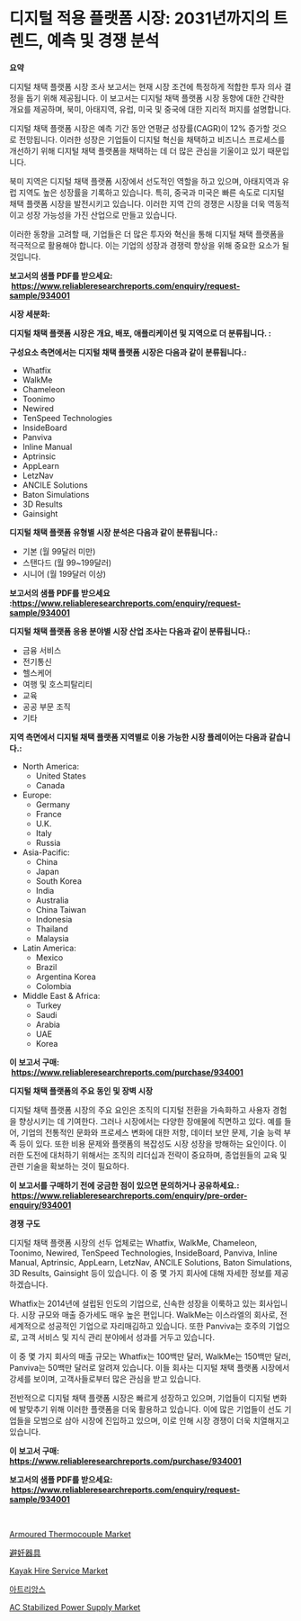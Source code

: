 <p><h1>디지털 적용 플랫폼 시장: 2031년까지의 트렌드, 예측 및 경쟁 분석</h1></p><p><strong>요약</strong></p>
<p><p>디지털 채택 플랫폼 시장 조사 보고서는 현재 시장 조건에 특정하게 적합한 투자 의사 결정을 돕기 위해 제공됩니다. 이 보고서는 디지털 채택 플랫폼 시장 동향에 대한 간략한 개요를 제공하며, 북미, 아태지역, 유럽, 미국 및 중국에 대한 지리적 퍼지를 설명합니다. </p><p>디지털 채택 플랫폼 시장은 예측 기간 동안 연평균 성장률(CAGR)이 12% 증가할 것으로 전망됩니다. 이러한 성장은 기업들이 디지털 혁신을 채택하고 비즈니스 프로세스를 개선하기 위해 디지털 채택 플랫폼을 채택하는 데 더 많은 관심을 기울이고 있기 때문입니다.</p><p>북미 지역은 디지털 채택 플랫폼 시장에서 선도적인 역할을 하고 있으며, 아태지역과 유럽 지역도 높은 성장률을 기록하고 있습니다. 특히, 중국과 미국은 빠른 속도로 디지털 채택 플랫폼 시장을 발전시키고 있습니다. 이러한 지역 간의 경쟁은 시장을 더욱 역동적이고 성장 가능성을 가진 산업으로 만들고 있습니다.</p><p>이러한 동향을 고려할 때, 기업들은 더 많은 투자와 혁신을 통해 디지털 채택 플랫폼을 적극적으로 활용해야 합니다. 이는 기업의 성장과 경쟁력 향상을 위해 중요한 요소가 될 것입니다.</p></p>
<p><strong>보고서의 샘플 PDF를 받으세요: &nbsp;<a href="https://www.reliableresearchreports.com/enquiry/request-sample/934001">https://www.reliableresearchreports.com/enquiry/request-sample/934001</a></strong></p>
<p><strong>시장 세분화:</strong></p>
<p><strong> 디지털 채택 플랫폼 시장은 개요, 배포, 애플리케이션 및 지역으로 더 분류됩니다. :</strong></p>
<p><strong>구성요소 측면에서는 디지털 채택 플랫폼 시장은 다음과 같이 분류됩니다.:</strong></p>
<p><ul><li>Whatfix</li><li>WalkMe</li><li>Chameleon</li><li>Toonimo</li><li>Newired</li><li>TenSpeed Technologies</li><li>InsideBoard</li><li>Panviva</li><li>Inline Manual</li><li>Aptrinsic</li><li>AppLearn</li><li>LetzNav</li><li>ANCILE Solutions</li><li>Baton Simulations</li><li>3D Results</li><li>Gainsight</li></ul></p>
<p><strong> 디지털 채택 플랫폼 유형별 시장 분석은 다음과 같이 분류됩니다.:</strong></p>
<p><ul><li>기본 (월 99달러 미만)</li><li>스탠다드 (월 99~199달러)</li><li>시니어 (월 199달러 이상)</li></ul></p>
<p><strong>보고서의 샘플 PDF를 받으세요 :<a href="https://www.reliableresearchreports.com/enquiry/request-sample/934001">https://www.reliableresearchreports.com/enquiry/request-sample/934001</a></strong></p>
<p><strong> 디지털 채택 플랫폼 응용 분야별 시장 산업 조사는 다음과 같이 분류됩니다.:</strong></p>
<p><ul><li>금융 서비스</li><li>전기통신</li><li>헬스케어</li><li>여행 및 호스피탈리티</li><li>교육</li><li>공공 부문 조직</li><li>기타</li></ul></p>
<p><strong>지역 측면에서 디지털 채택 플랫폼 지역별로 이용 가능한 시장 플레이어는 다음과 같습니다.:</strong></p>
<p><ul>
    <li>
        North America:
        <ul>
            <li>United States</li>
            <li>Canada</li>
        </ul>
    </li>
    <li>
        Europe:
        <ul>
            <li>Germany</li>
            <li>France</li>
            <li>U.K.</li>
            <li>Italy</li>
            <li>Russia</li>
        </ul>
    </li>
    <li>
        Asia-Pacific:
        <ul>
            <li>China</li>
            <li>Japan</li>
            <li>South Korea</li>
            <li>India</li>
            <li>Australia</li>
            <li>China Taiwan</li>
            <li>Indonesia</li>
            <li>Thailand</li>
            <li>Malaysia</li>
        </ul>
    </li>
    <li>
        Latin America:
        <ul>
            <li>Mexico</li>
            <li>Brazil</li>
            <li>Argentina Korea</li>
            <li>Colombia</li>
        </ul>
    </li>
    <li>
        Middle East & Africa:
        <ul>
            <li>Turkey</li>
            <li>Saudi</li>
            <li>Arabia</li>
            <li>UAE</li>
            <li>Korea</li>
        </ul>
    </li>
    </ul></p>
<p><strong>이 보고서 구매: &nbsp;<a href="https://www.reliableresearchreports.com/purchase/934001">https://www.reliableresearchreports.com/purchase/934001</a></strong></p>
<p><strong>디지털 채택 플랫폼의 주요 동인 및 장벽 시장</strong></p>
<p><p>디지털 채택 플랫폼 시장의 주요 요인은 조직의 디지털 전환을 가속화하고 사용자 경험을 향상시키는 데 기여한다. 그러나 시장에서는 다양한 장애물에 직면하고 있다. 예를 들어, 기업의 전통적인 문화와 프로세스 변화에 대한 저항, 데이터 보안 문제, 기술 능력 부족 등이 있다. 또한 비용 문제와 플랫폼의 복잡성도 시장 성장을 방해하는 요인이다. 이러한 도전에 대처하기 위해서는 조직의 리더십과 전략이 중요하며, 종업원들의 교육 및 관련 기술을 확보하는 것이 필요하다.</p></p>
<p><strong>이 보고서를 구매하기 전에 궁금한 점이 있으면 문의하거나 공유하세요.: &nbsp;<a href="https://www.reliableresearchreports.com/enquiry/pre-order-enquiry/934001">https://www.reliableresearchreports.com/enquiry/pre-order-enquiry/934001</a></strong></p>
<p><strong>경쟁 구도</strong></p>
<p><p>디지털 채택 플랫폼 시장의 선두 업체로는 Whatfix, WalkMe, Chameleon, Toonimo, Newired, TenSpeed Technologies, InsideBoard, Panviva, Inline Manual, Aptrinsic, AppLearn, LetzNav, ANCILE Solutions, Baton Simulations, 3D Results, Gainsight 등이 있습니다. 이 중 몇 가지 회사에 대해 자세한 정보를 제공하겠습니다.</p><p>Whatfix는 2014년에 설립된 인도의 기업으로, 신속한 성장을 이룩하고 있는 회사입니다. 시장 규모와 매출 증가세도 매우 높은 편입니다. WalkMe는 이스라엘의 회사로, 전세계적으로 성공적인 기업으로 자리매김하고 있습니다. 또한 Panviva는 호주의 기업으로, 고객 서비스 및 지식 관리 분야에서 성과를 거두고 있습니다.</p><p>이 중 몇 가지 회사의 매출 규모는 Whatfix는 100백만 달러, WalkMe는 150백만 달러, Panviva는 50백만 달러로 알려져 있습니다. 이들 회사는 디지털 채택 플랫폼 시장에서 강세를 보이며, 고객사들로부터 많은 관심을 받고 있습니다.</p><p>전반적으로 디지털 채택 플랫폼 시장은 빠르게 성장하고 있으며, 기업들이 디지털 변화에 발맞추기 위해 이러한 플랫폼을 더욱 활용하고 있습니다. 이에 많은 기업들이 선도 기업들을 모범으로 삼아 시장에 진입하고 있으며, 이로 인해 시장 경쟁이 더욱 치열해지고 있습니다.</p></p>
<p><strong>이 보고서 구매: &nbsp; <a href="https://www.reliableresearchreports.com/purchase/934001">https://www.reliableresearchreports.com/purchase/934001</a></strong></p>
<p><strong>보고서의 샘플 PDF를 받으세요: &nbsp;<a href="https://www.reliableresearchreports.com/enquiry/request-sample/934001">https://www.reliableresearchreports.com/enquiry/request-sample/934001</a></strong><strong></strong></p>
<p>&nbsp;</p>
<p><p><a href="https://silk-columnist-571.notion.site/Armoured-Thermocouple-Market-Analysis-Examines-its-Scope-on-Growth-Opportunities-and-Forecasted-Tre-927d5c895a134827a1f8dd53e146c53f">Armoured Thermocouple Market</a></p><p><a href="https://medium.com/@catherine10203/%E9%81%BF%E5%A6%8A%E5%85%B7%E5%B8%82%E5%A0%B4%E5%88%86%E6%9E%90-%E3%81%9D%E3%81%AEcagr-%E5%B8%82%E5%A0%B4%E3%82%BB%E3%82%B0%E3%83%A1%E3%83%B3%E3%83%86%E3%83%BC%E3%82%B7%E3%83%A7%E3%83%B3-%E3%81%8A%E3%82%88%E3%81%B3%E3%82%B0%E3%83%AD%E3%83%BC%E3%83%90%E3%83%AB%E7%94%A3%E6%A5%AD%E6%A6%82%E8%A6%81-434c8c88ff14">避妊器具</a></p><p><a href="https://github.com/bobicer/Market-Research-Report-List-2/blob/main/kayak-hire-service-market.md">Kayak Hire Service Market</a></p><p><a href="https://medium.com/@bkszjgzqq1851/%EC%95%84%ED%8A%B8%EB%A6%AC%EC%95%88%EC%8A%A4-%EC%8B%9C%EC%9E%A5-%EA%B2%BD%EC%9F%81-%EB%B6%84%EC%84%9D-%EC%8B%9C%EC%9E%A5-%EB%8F%99%ED%96%A5-%EB%B0%8F-2031%EB%85%84%EA%B9%8C%EC%A7%80%EC%9D%98-%EC%98%88%EC%B8%A1-49a2c2cc8399">아트리앙스</a></p><p><a href="https://cute-banjo-8ca.notion.site/Decoding-the-AC-Stabilized-Power-Supply-Market-A-Deep-Dive-into-the-Latest-Market-Trends-Market-Se-839b0aa2dcc14dd988963b655824997e">AC Stabilized Power Supply Market</a></p></p>